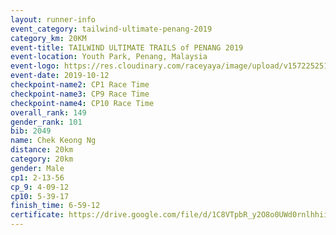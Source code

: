 ```yaml
---
layout: runner-info 
event_category: tailwind-ultimate-penang-2019 
category_km: 20KM 
event-title: TAILWIND ULTIMATE TRAILS of PENANG 2019 
event-location: Youth Park, Penang, Malaysia 
event-logo: https://res.cloudinary.com/raceyaya/image/upload/v1572252513/logo/utop-2019_h9tzys.jpg 
event-date: 2019-10-12 
checkpoint-name2: CP1 Race Time 
checkpoint-name3: CP9 Race Time 
checkpoint-name4: CP10 Race Time 
overall_rank: 149
gender_rank: 101
bib: 2049
name: Chek Keong Ng
distance: 20km
category: 20km
gender: Male
cp1: 2-13-56
cp_9: 4-09-12
cp10: 5-39-17
finish_time: 6-59-12
certificate: https://drive.google.com/file/d/1C8VTpbR_y2O8o0UWd0rnlhhiivfadzAR/view?usp=sharing
---
```

